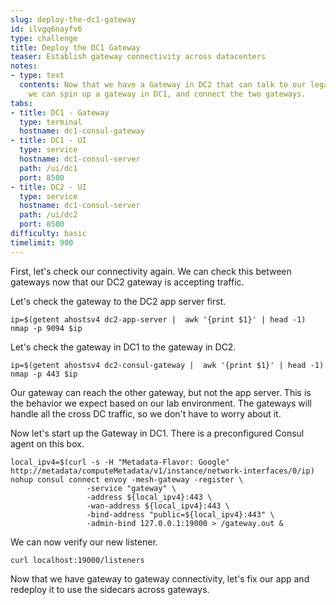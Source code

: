 ```yaml
---
slug: deploy-the-dc1-gateway
id: ilvgq6nayfv6
type: challenge
title: Deploy the DC1 Gateway
teaser: Establish gateway connectivity across datacenters
notes:
- type: text
  contents: Now that we have a Gateway in DC2 that can talk to our legacy service,
    we can spin up a gateway in DC1, and connect the two gateways.
tabs:
- title: DC1 - Gateway
  type: terminal
  hostname: dc1-consul-gateway
- title: DC1 - UI
  type: service
  hostname: dc1-consul-server
  path: /ui/dc1
  port: 8500
- title: DC2 - UI
  type: service
  hostname: dc1-consul-server
  path: /ui/dc2
  port: 8500
difficulty: basic
timelimit: 900
---
```

First, let's check our connectivity again.
We can check this between gateways now that our DC2 gateway is accepting traffic. <br>

Let's check the gateway to the DC2 app server first.

```
ip=$(getent ahostsv4 dc2-app-server |  awk '{print $1}' | head -1)
nmap -p 9094 $ip
```

Let's check the gateway in DC1 to the gateway in DC2.

```
ip=$(getent ahostsv4 dc2-consul-gateway |  awk '{print $1}' | head -1)
nmap -p 443 $ip
```

Our gateway can reach the other gateway, but not the app server.
This is the behavior we expect based on our lab environment.
The gateways will handle all the cross DC traffic, so we don't have to worry about it. <br>

Now let's start up the Gateway in DC1.
There is a preconfigured Consul agent on this box. <br>

```
local_ipv4=$(curl -s -H "Metadata-Flavor: Google" http://metadata/computeMetadata/v1/instance/network-interfaces/0/ip)
nohup consul connect envoy -mesh-gateway -register \
                 -service "gateway" \
                 -address ${local_ipv4}:443 \
                 -wan-address ${local_ipv4}:443 \
                 -bind-address "public=${local_ipv4}:443" \
                 -admin-bind 127.0.0.1:19000 > /gateway.out &
```

We can now verify our new listener.

```
curl localhost:19000/listeners
```

Now that we have gateway to gateway connectivity, let's fix our app and redeploy it to use the sidecars across gateways.